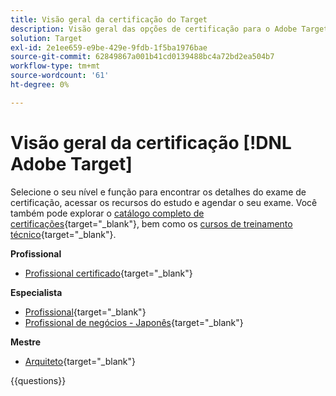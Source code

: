 ```yaml
---
title: Visão geral da certificação do Target
description: Visão geral das opções de certificação para o Adobe Target
solution: Target
exl-id: 2e1ee659-e9be-429e-9fdb-1f5ba1976bae
source-git-commit: 62849867a001b41cd0139488bc4a72bd2ea504b7
workflow-type: tm+mt
source-wordcount: '61'
ht-degree: 0%

---
```


# Visão geral da certificação [!DNL Adobe Target]

Selecione o seu nível e função para encontrar os detalhes do exame de certificação, acessar os recursos do estudo e agendar o seu exame. Você também pode explorar o [catálogo completo de certificações](https://certification.adobe.com/certifications){target="_blank"}, bem como os [cursos de treinamento técnico](https://certification.adobe.com/courses/?/courses){target="_blank"}.

**Profissional**

* [Profissional certificado](https://certification.adobe.com/certification/target-business-practitioner-professional){target="_blank"} <!--AD0-E408-->

**Especialista**

* [Profissional](https://certification.adobe.com/certification/target-business-practitioner-expert){target="_blank"} <!--AD0-E406-->
* [Profissional de negócios - Japonês](https://certification.adobe.com/certification/target-business-practitioner-expert){target="_blank"} <!--AD0-E406-J-->

**Mestre**

* [Arquiteto](https://certification.adobe.com/certification/target-architect-master){target="_blank"} <!--AD0-E409-->

{{questions}}

